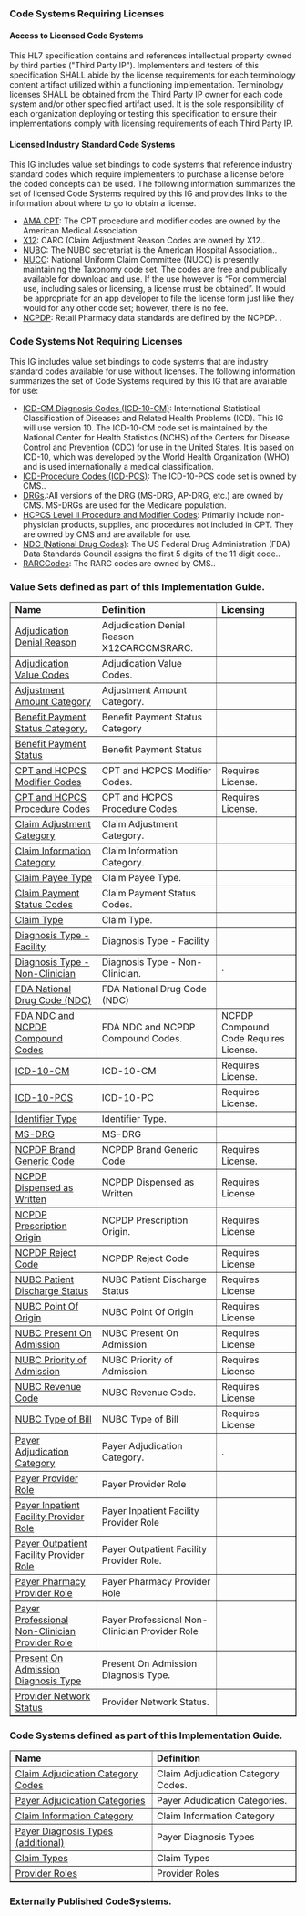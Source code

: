 <div xmlns="http://www.w3.org/1999/xhtml" xmlns:xsi="http://www.w3.org/2001/XMLSchema-instance" xsi:schemaLocation="http://hl7.org/fhir ../../input-cache/schemas-r5/fhir-single.xsd">

<h3>Code Systems Requiring Licenses </h3>

<h4>Access to Licensed Code Systems</h4>

This HL7 specification contains and references intellectual property owned by third parties ("Third Party IP"). Implementers and testers of this specification SHALL abide by the license requirements for each terminology content artifact utilized within a functioning implementation. Terminology licenses SHALL be obtained from the Third Party IP owner for each code system and/or other specified artifact used. It is the sole responsibility of each organization deploying or testing this specification to ensure their implementations comply with licensing requirements of each Third Party IP.

<h4>Licensed Industry Standard Code Systems</h4>

This IG includes value set bindings to code systems that reference industry standard codes which require implementers to purchase a license before the coded concepts can be used.  The following information summarizes the set of licensed Code Systems required by this IG and provides links to the information about where to go to obtain a license.

<ul>
<li><a href="http://www.ama-assn.org/go/cpt">AMA CPT</a>: The CPT procedure and modifier codes are owned by the American Medical Association.</li>
<li> <a href="http://www.x12.org/codes/claim-adjustment-reason-codes/">X12</a>:  CARC (Claim Adjustment Reason Codes are owned by X12.</a>.</li>
<li><a href="https://www.nubc.org">NUBC</a>: The NUBC secretariat is the American Hospital Association..</li>
<li><a href="http://www.nucc.org/">NUCC</a>:  National Uniform Claim Committee (NUCC) is presently maintaining the Taxonomy code set. The codes are free and publically available for download and use. If the use however is “For commercial use, including sales or licensing, a license must be obtained”. It would be appropriate for an app developer to file the license form just like they would for any other code set; however, there is no fee.  
<li><a href="https://www.ncpdp.org">NCPDP</a>: Retail Pharmacy data standards are defined by the NCPDP. .</li>
</ul>
<h3>Code Systems Not Requiring Licenses </h3>
This IG includes value set bindings to code systems that are industry standard codes available for use without licenses. The following information summarizes the set of Code Systems required by this IG that are available for use:
<ul>
<li><a href="https://www.icd10data.com/ICD10CM/Codes">ICD-CM Diagnosis Codes (ICD-10-CM)</a>: International Statistical Classification of Diseases and Related Health Problems (ICD). This IG will use version 10. The ICD-10-CM code set is maintained by the National Center for Health Statistics (NCHS) of the Centers for Disease Control and Prevention (CDC) for use in the United States. It is based on ICD-10, which was developed by the World Health Organization (WHO) and is used internationally a medical classification. </li>
<li><a href ="https://www.icd10data.com/ICD10PCS/Codes">ICD-Procedure Codes (ICD-PCS)</a>: The ICD-10-PCS code set is owned by CMS..</li>
<li><a href="https://www.cms.gov/Medicare/Medicare-Fee-for-Service-Payment/AcuteInpatientPPS/MS-DRG-Classifications-and-Software.html">DRGs</a>.:All versions of the DRG (MS-DRG, AP-DRG, etc.) are owned by CMS. MS-DRGs are used for the Medicare population. </li>
<li> <a href="https://www.cms.gov/Medicare/Coding/HCPCSReleaseCodeSets/Alpha-Numeric-HCPCS-Items/2020-HCPCS-Record-Layout">HCPCS  Level II Procedure and Modifier Codes</a>: Primarily include non-physician products, supplies, and procedures not included in CPT.  They are owned by CMS and are available for use.</li>
<li> <a href="http://hl7.org/fhir/sid/ndc.html">NDC (National Drug Codes)</a>: The US Federal Drug Administration (FDA) Data Standards Council assigns the first 5 digits of the 11 digit code..</li>
<li> <a href="http://www.wpc-edi.com/reference/codelists/healthcare/remittance-advice-remark-codes">RARCCodes</a>: The RARC codes are owned by CMS..</li>
</ul>
  
<h3>Value Sets defined as part of this Implementation Guide.  </h3>
<table border="1" class="valuesets local">
  <thead>
    <tr>
      <td>
        <b>Name</b>
      </td>
      <td>
        <b>Definition</b>
      </td>
       <td>
        <b>Licensing</b>
      </td>
    </tr>
  </thead>
  <tbody> 
<tr>
        <td><a href="ValueSet-AdjudicationDenialReasonVS.html">Adjudication Denial Reason</a></td>
        <td>Adjudication Denial Reason X12CARCCMSRARC.</td>
        <td></td>
    </tr>
<tr>
        <td><a href="ValueSet-AdjudicationValueCodesVS.html">Adjudication Value Codes</a></td>
        <td>Adjudication Value Codes.</td>
        <td></td>
    </tr>
<tr>
        <td><a href="ValueSet-AdjustmentAmountCategoryVS.html">Adjustment Amount Category</a></td>
        <td>Adjustment Amount Category.</td>
        <td></td>
    </tr>
<tr>
        <td><a href="ValueSet-BenefitPaymentStatusCategoryVS.html">Benefit Payment Status Category.</a></td>
        <td>Benefit Payment Status Category</td>
        <td></td>
    </tr>
<tr>
        <td><a href="ValueSet-BenefitPaymentStatusVS.html">Benefit Payment Status</a></td>
        <td>Benefit Payment Status</td>
        <td></td>
    </tr>
<tr>
        <td><a href="ValueSet-CPTHCPCSModifierCodeVS.html">CPT and HCPCS Modifier Codes</a></td>
        <td>CPT and HCPCS Modifier Codes.</td>
        <td>Requires License.</td>
    </tr>
<tr>
        <td><a href="ValueSet-CPTHCPCSProcedureCodeVS.html">CPT and HCPCS Procedure Codes</a></td>
        <td>CPT and HCPCS Procedure Codes.</td>
        <td>Requires License.</td>
    </tr>
<tr>
        <td><a href="ValueSet-ClaimAdjudicationCategoryVS.html">Claim Adjustment Category</a></td>
        <td>Claim Adjustment Category.</td>
        <td></td>
    </tr>
<tr>
        <td><a href="ValueSet-ClaimInformationCategoryVS.html">Claim Information Category</a></td>
        <td>Claim Information Category.</td>
        <td></td>
    </tr>
<tr>
        <td><a href="ValueSet-ClaimPayeeTypeCodeVS.html">Claim Payee Type</a></td>
        <td>Claim Payee Type.</td>
        <td></td>
    </tr>
<tr>
        <td><a href="ValueSet-ClaimPaymentStatusCodeVS.html">Claim Payment Status Codes</a></td>
        <td>Claim Payment Status Codes.</td>
        <td></td>
    </tr>
<tr>
        <td><a href="ValueSet-ClaimTypeVS.html">Claim Type</a></td>
        <td>Claim Type.</td>
        <td></td>
    </tr>
<tr>
        <td><a href="ValueSet-DiagnosisTypeFacilityVS.html">Diagnosis Type - Facility</a></td>
        <td>Diagnosis Type - Facility</td>
        <td></td>
    </tr>
<tr>
        <td><a href="ValueSet-DiagnosisTypeProfessionalNonClinicianVS.html">Diagnosis Type - Non-Clinician</a></td>
        <td>Diagnosis Type - Non-Clinician.</td>
        <td>.</td>
    </tr>
<tr>
        <td><a href="ValueSet-FDANationalDrugCodeVS.html">FDA National Drug Code (NDC)</a></td>
        <td>FDA National Drug Code (NDC)</td>
        <td></td>
    </tr>
    <tr>
        <td><a href="ValueSet-FDANDCNCPDPCompoundCodeVS.html">FDA NDC and NCPDP Compound Codes</a></td>
        <td>FDA NDC and NCPDP Compound Codes.</td>
        <td>NCPDP Compound Code Requires License.</td>
    </tr>
<tr>
        <td><a href="ValueSet-ICD10CMVS.html">ICD-10-CM</a></td>
        <td>ICD-10-CM</td>
        <td>Requires License.</td>
    </tr>
<tr>
        <td><a href="ValueSet-ICD10PCSVS.html">ICD-10-PCS</a></td>
        <td>ICD-10-PC</td>
        <td>Requires License.</td>
    </tr>
<tr>
        <td><a href="ValueSet-IdentifierTypeVS.html">Identifier Type</a></td>
        <td>Identifier Type.</td>
        <td></td>
    </tr>
<tr>
        <td><a href="ValueSet-MSDRGVS.html">MS-DRG</a></td>
        <td>MS-DRG</td>
        <td></td>
    </tr>
<tr>
        <td><a href="ValueSet-NCPDPBrandGenericCodeVS.html">NCPDP Brand Generic Code</a></td>
        <td>NCPDP Brand Generic Code</td>
        <td>Requires License.</td>
    </tr>
<tr>
        <td><a href="ValueSet-NCPDPDispensedAsWrittenVS.html">NCPDP Dispensed as Written</a></td>
        <td>NCPDP Dispensed as Written</td>
        <td>Requires License</td>
    </tr>
<tr>
        <td><a href="ValueSet-NCPDPPrescriptionOriginCodeVS.html">NCPDP Prescription Origin</a></td>
        <td>NCPDP Prescription Origin.</td>
        <td>Requires License</td>
    </tr>
    <tr>
        <td><a href="ValueSet-NCPDPRejectCodeVS.html">NCPDP Reject Code</a></td>
        <td>NCPDP Reject Code</td>
        <td>Requires License</td>
    </tr>
<tr>
        <td><a href="ValueSet-NUBCPatientDischargeStatusVS.html">NUBC Patient Discharge Status</a></td>
        <td>NUBC Patient Discharge Status</td>
        <td>Requires License</td>
    </tr>
<tr>
        <td><a href="ValueSet-NUBCPointOfOriginVS.html">NUBC Point Of Origin</a></td>
        <td>NUBC Point Of Origin</td>
        <td>Requires License</td>
    </tr>
<tr>
        <td><a href="ValueSet-NUBCPresentOnAdmissionVS.html">NUBC Present On Admission</a></td>
        <td>NUBC Present On Admission</td>
        <td>Requires License</td>
    </tr>
<tr>
        <td><a href="ValueSet-NUBCPriorityOfAdmissionnVS.html">NUBC Priority of Admission</a></td>
        <td>NUBC Priority of Admission.</td>
        <td>Requires License</td>
    </tr>
<tr>
        <td><a href="ValueSet-NUBCRevenueCodeVS.html">NUBC Revenue Code</a></td>
        <td>NUBC Revenue Code.</td>
        <td>Requires License</td>
    </tr>
<tr>
        <td><a href="ValueSet-NUBCTypeOfBillVS.html">NUBC Type of Bill</a></td>
        <td>NUBC Type of Bill</td>
        <td>Requires License</td>
     </tr>
<tr>
        <td><a href="ValueSet-PayerAdjudicationAmountCategoryVS.html">Payer Adjudication Category</a></td>
        <td>Payer Adjudication Category.</td>
        <td>.</td>
    </tr>
<tr>
        <td><a href="ValueSet-PayerProviderRoleVS.html">Payer Provider Role </a></td>
        <td>Payer  Provider Role</td>
        <td></td>
    </tr>
    <tr>
        <td><a href="ValueSet-PayerInpatientFacilityProviderRoleVS.html">Payer Inpatient Facility Provider Role </a></td>
        <td>Payer Inpatient Facility Provider Role</td>
        <td></td>
    </tr>
<tr>
        <td><a href="ValueSet-PayerOutpatientFacilityProviderRoleVS.html">Payer Outpatient Facility Provider Role</a></td>
        <td>Payer Outpatient Facility Provider Role.</td>
        <td></td>
    </tr>
<tr>
        <td><a href="ValueSet-PayerPharmacyProviderRoleVS.html">Payer Pharmacy Provider Role</a></td>
        <td>Payer Pharmacy Provider Role</td>
        <td></td>
    </tr>
<tr>
        <td><a href="ValueSet-PayerProfessionalAndNonClinicianProviderRoleVS.html">Payer Professional Non-Clinician Provider Role</a></td>
        <td>Payer Professional Non-Clinician Provider Role</td>
        <td></td>
    </tr>
<tr>
        <td><a href="ValueSet-PresentOnAdmissionDiagnosisTypeVS.html">Present On Admission Diagnosis Type</a></td>
        <td>Present On Admission Diagnosis Type.</td>
        <td></td>
    </tr>
<tr>
        <td><a href="ValueSet-ProviderNetworkStatusVS.html">Provider Network Status</a></td>
        <td>Provider Network Status.</td>
        <td></td>
    </tr>
  </tbody>
</table>

<h3>Code Systems defined as part of this Implementation Guide.  </h3>
<table border="1" class="codesytems local">
  <thead>
    <tr>
      <td>
        <b>Name</b>
      </td>
      <td>
        <b>Definition</b>
      </td>
    </tr>
  </thead>
  <tbody> 
       <tr>
        <td><a href="CodeSystem-ClaimAdjudicationCategoryCS.html">Claim Adjudication Category Codes</a></td>
        <td>Claim Adjudication Category Codes.</td>
      </tr>
      <tr>
        <td><a href="CodeSystem-PayerAdjudicationCategoryCS.html">Payer Adjudication Categories</a></td>
        <td>Payer Adudication Categories.</td>
      </tr>
      <tr>
        <td><a href="CodeSystem-ClaimInformationCategoryCS">Claim Information Category</a></td>
        <td>Claim Information Category</td>
      </tr>
      <tr>
        <td><a href="CodeSystem-PayerDiagnosisTypeCS.html">Payer Diagnosis Types (additional)</a></td>
        <td>Payer Diagnosis Types</td>
      </tr>
      <tr>
        <td><a href="CodeSystem-ClaimTypeCS.html">Claim Types</a></td>
        <td>Claim Types</td>
      </tr>
      <tr>
        <td><a href="CodeSystem-PayerProviderRoleCS.html">Provider Roles</a></td>
        <td>Provider Roles</td>
      </tr>
  </tbody>
</table>

<h3>Externally Published CodeSystems. </h3>


</div>

